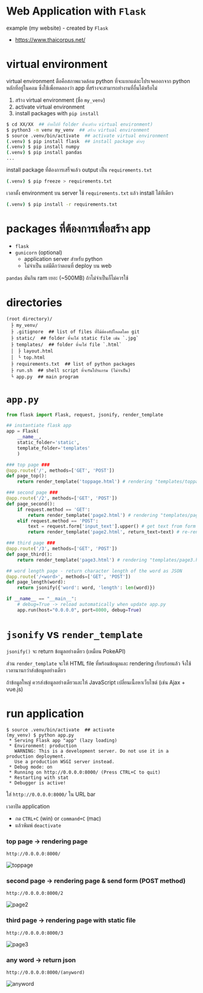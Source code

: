 # Web Application with `Flask`

example (my website) - created by `Flask`

- https://www.thaicorpus.net/

# virtual environment

virtual environment ตือคือสภาพแวดล้อม python ที่จะแยกแต่ละโปรเจคออกจาก python หลักที่อยู่ในคอม ซึ่งใช้เพื่อทดลองว่า app ที่สร้างจะสามารถทำงานที่อื่นได้หรือไม่

1. สร้าง virtual environment (ชื่อ `my_venv`) 
2. activate virtual environment
3. install packages with `pip install`

~~~bash
$ cd XX/XX  ## ย้ายไปที่ folder ที่จะสร้าง virtual environment)
$ python3 -m venv my_venv  ## สร้าง virtual environment
$ source .venv/bin/activate  ## activate virtual environment
(.venv) $ pip install flask  ## install package ต่างๆ
(.venv) $ pip install numpy
(.venv) $ pip install pandas
...
~~~

install package ที่ต้องการเสร็จแล้ว output เป็น `requirements.txt` 

~~~bash
(.venv) $ pip freeze > requirements.txt
~~~

เวลาตั้ง environment บน server ใช้ `requirements.txt` แล้ว install ได้ทีเดียว

~~~bash
(.venv) $ pip install -r requirements.txt
~~~

# packages ที่ต้องการเพื่อสร้าง app

- `flask`
- `gunicorn` (optional)
    - application server สำหรับ python
    - ไม่จำเป็น แต่มีดีกว่าตอนที่ deploy บน web

`pandas` มันกิน ram เยอะ (~500MB) ถ้าไม่จำเป็นก็ไม่ควรใช้


# directories 
~~~
(root directory)/
　├ my_venv/
　├ .gitignore  ## list of files ที่ไม้ต้องอัปโหลดโดย git
　├ static/  ## folder ที่จะใส่ static file เช่น `.jpg`
　├ templates/  ## folder ที่จะใส่ file `.html` 
　│　├ layout.html
　│　└ top.html
　├ requirements.txt  ## list of python packages
　├ run.sh  ## shell script ที่จะรันโปรแกรม (ไม่จำเป็น)
　└ app.py  ## main program
~~~

# `app.py`

~~~python
from flask import Flask, request, jsonify, render_template

## instantiate flask app
app = Flask(
    __name__,
    static_folder='static',
    template_folder='templates'
    ) 

### top page ###
@app.route('/', methods=['GET', 'POST'])
def page_top():
    return render_template('toppage.html') # rendering "templates/toppage.html"

### second page ###
@app.route('/2', methods=['GET', 'POST'])
def page_second():
	if request.method == 'GET':
		return render_template('page2.html') # rendering "templates/page2.html"
	elif request.method == 'POST':
		text = request.form['input_text'].upper() # get text from form -> uppercase
		return render_template('page2.html', return_text=text) # re-rendering "page2.html" with variable "return_text"

### third page ###
@app.route('/3', methods=['GET', 'POST'])
def page_third():
    return render_template('page3.html') # rendering "templates/page3.html"

## word length page - return character length of the word as JSON
@app.route('/<word>', methods=['GET', 'POST'])
def page_length(word):
    return jsonify({'word': word, 'length': len(word)})

if __name__ == "__main__":
    # debug=True -> reload automatically when update app.py
    app.run(host="0.0.0.0", port=8000, debug=True)
~~~


# `jsonify` vs `render_template`

`jsonify()` จะ return ข้อมูลอย่างเดียว (เหมือน PokeAPI) 

ส่วน `render_template` จะให้ HTML file ที่พร้อมข้อมูลและ rendering เรียบร้อยแล้ว จึงใช้เวลานานกว่าส่งข้อมูลอย่างเดียว

ถ้าข้อมูลใหญ่ ควรส่งข้อมูลอย่างเดียวและให้ JavaScript เปลี่ยนเนื้อหาเว็บไซต์ (เช่น Ajax + vue.js)

# run application

~~~
$ source .venv/bin/activate  ## activate 
(my_venv) $ python app.py
 * Serving Flask app "app" (lazy loading)
 * Environment: production
   WARNING: This is a development server. Do not use it in a production deployment.
   Use a production WSGI server instead.
 * Debug mode: on
 * Running on http://0.0.0.0:8000/ (Press CTRL+C to quit)
 * Restarting with stat
 * Debugger is active!
~~~

ใส่ `http://0.0.0.0:8000/` ใน URL bar 

เวลาปิด application 
- กด `CTRL+C` (win) or `command+C` (mac)
- แล้วพิมพ์ `deactivate`


### top page -> rendering page 

`http://0.0.0.0:8000/`

![toppage](https://user-images.githubusercontent.com/44984892/111415872-61cfbf80-8715-11eb-90f4-d711cbe3f5cd.png)

### second page -> rendering page & send form (POST method)

`http://0.0.0.0:8000/2`

![page2](https://user-images.githubusercontent.com/44984892/111420500-ea525e00-871d-11eb-9e5d-fbecc81c7b84.png)

### third page -> rendering page with static file

`http://0.0.0.0:8000/3`

![page3](https://user-images.githubusercontent.com/44984892/111420593-179f0c00-871e-11eb-9505-748dadf4d50e.png)

### any word -> return json 

`http://0.0.0.0:8000/(anyword)`

![anyword](https://user-images.githubusercontent.com/44984892/111415865-5ed4cf00-8715-11eb-967d-e5b24db1ee7b.png)
